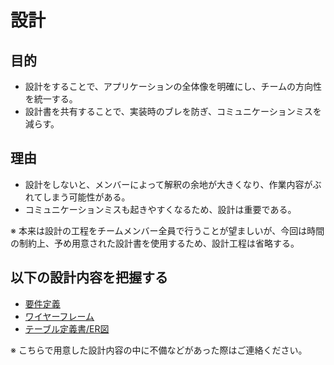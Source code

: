 # 設計

## 目的

- 設計をすることで、アプリケーションの全体像を明確にし、チームの方向性を統一する。
- 設計書を共有することで、実装時のブレを防ぎ、コミュニケーションミスを減らす。

## 理由

- 設計をしないと、メンバーによって解釈の余地が大きくなり、作業内容がぶれてしまう可能性がある。
- コミュニケーションミスも起きやすくなるため、設計は重要である。

※ 本来は設計の工程をチームメンバー全員で行うことが望ましいが、今回は時間の制約上、予め用意された設計書を使用するため、設計工程は省略する。

## 以下の設計内容を把握する

- [要件定義](/documents/REQUIREMENT_DEFINITION.md)
- [ワイヤーフレーム](/documents/WIREFRAME.md)
- [テーブル定義書/ER図](/documents/TABLE.md)

※ こちらで用意した設計内容の中に不備などがあった際はご連絡ください。
